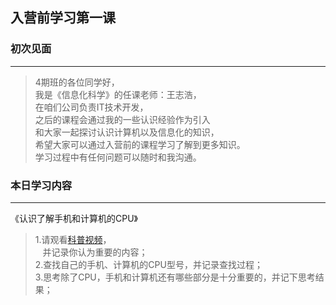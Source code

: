 ## 入营前学习第一课
### 初次见面
---
>4期班的各位同学好，  
我是《信息化科学》的任课老师：王志浩，   
在咱们公司负责IT技术开发，   
之后的课程会通过我的一些认识经验作为引入   
和大家一起探讨认识计算机以及信息化的知识，   
希望大家可以通过入营前的课程学习了解到更多知识。   
学习过程中有任何问题可以随时和我沟通。

### 本日学习内容
---
《认识了解手机和计算机的CPU》  
>1.请观看[科普视频](https://www.bilibili.com/video/BV1Qt411U7wD)，   
&nbsp;&nbsp;&nbsp;并记录你认为重要的内容；   
2.查找自己的手机、计算机的CPU型号，并记录查找过程；   
3.思考除了CPU，手机和计算机还有哪些部分是十分重要的，并记下思考结果；	